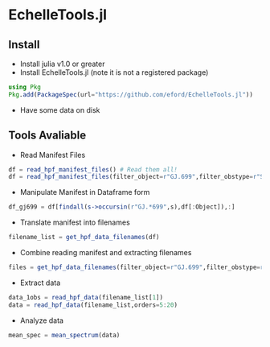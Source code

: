 # EchelleTools.jl

## Install
- Install julia v1.0 or greater
- Install EchelleTools.jl (note it is not a registered package)
```julia
using Pkg
Pkg.add(PackageSpec(url="https://github.com/eford/EchelleTools.jl"))
```
- Have some data on disk

## Tools Avaliable
- Read Manifest Files
```julia
df = read_hpf_manifest_files() # Read them all!
df = read_hpf_manifest_files(filter_object=r"GJ.699",filter_obstype=r"Sci")   # Filter manifests
```
- Manipulate Manifest in Dataframe form
```julia
df_gj699 = df[findall(s->occursin(r"GJ.*699",s),df[:Object]),:]
```
- Translate manifest into filenames
```julia
filename_list = get_hpf_data_filenames(df)
```
- Combine reading manifest and extracting filenames
```julia
files = get_hpf_data_filenames(filter_object=r"GJ.699",filter_obstype=r"Sci")
```

- Extract data
```julia
data_1obs = read_hpf_data(filename_list[1])
data = read_hpf_data(filename_list,orders=5:20)
```

- Analyze data
```julia
mean_spec = mean_spectrum(data)
```

